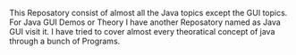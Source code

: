 This Reposatory consist of almost all the Java topics except the GUI topics.
For Java GUI Demos or Theory I have another Reposatory named as Java GUI visit it.
I have tried to cover almost every theoratical concept of java through a bunch of Programs.
